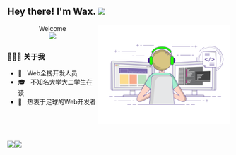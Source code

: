<h2> Hey there! I'm Wax. <img src="https://github.com/souvikguria98/souvikguria98/blob/master/Hi.gif" width="25"></h2>
<img align="right" alt="GIF" src="https://raw.githubusercontent.com/devSouvik/devSouvik/master/gif3.gif" width="300"/>
<p align="center"> 
  Welcome<br><img src="https://profile-counter.glitch.me/MyNameWax/count.svg" />
</p>
<h3> 👨🏻‍💻 关于我 </h3>

- 🔭 &nbsp; Web全栈开发人员
- 🎓 &nbsp; 不知名大学大二学生在读
- 🌱 &nbsp; 热衷于足球的Web开发者
<br>



</br>
<br/>

<img align="" height="137px" src="https://github-readme-stats.vercel.app/api?username=liyupi&hide_title=true&hide_border=true&show_icons=true&include_all_commits=true&line_height=21&bg_color=0,EC6C6C,FFD479,FFFC79,73FA79&theme=graywhite&locale=cn" /><img align="" height="137px" src="https://github-readme-stats.vercel.app/api/top-langs/?username=liyupi&hide_title=true&hide_border=true&layout=compact&bg_color=0,73FA79,73FDFF,D783FF&theme=graywhite&locale=cn" />

</p>
